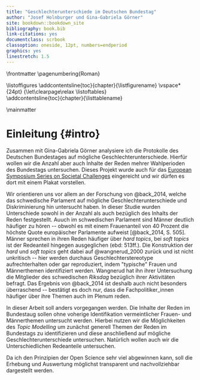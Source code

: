 ```yaml
--- 
title: "Geschlechterunterschiede im Deutschen Bundestag"
author: "Josef Holnburger und Gina-Gabriela Görner"
site: bookdown::bookdown_site
bibliography: book.bib
link-citations: yes
documentclass: scrbook
classoption: oneside, 12pt, numbers=endperiod
graphics: yes
linestretch: 1.5
---
```


\frontmatter
\pagenumbering{Roman}

\listoffigures
\addcontentsline{toc}{chapter}{\listfigurename}
\vspace*{24pt}
{\let\clearpage\relax \listoftables}	
\addcontentsline{toc}{chapter}{\listtablename}

\mainmatter

# Einleitung {#intro}

Zusammen mit Gina-Gabriela Görner analysiere ich die Protokolle des Deutschen Bundestages auf mögliche Geschlechterunterschiede. Hierfür wollen wir die Anzahl aber auch Inhalte der Reden mehrer Wahlperioden des Bundestags untersuchen. Dieses Projekt wurde auch für das [European Symposium Series on Societal Challenges](http://symposium.computationalsocialscience.eu/2018/) eingereicht und wir dürfen es dort mit einem Plakat vorstellen.

Wir orientieren uns vor allem an der Forschung von @back_2014, welche das schwedische Parlament auf mögliche Geschlechterunterschiede und Diskriminierung hin untersucht haben. In dieser Studie wurden Unterschiede sowohl in der Anzahl als auch bezüglich des Inhalts der Reden festgestellt. Auuch im schwedischen Parlament sind Männer deutlich häufiger zu hören -- obwohl es mit einem Frauenanteil von 40 Prozent die höchste Quote europäischer Parlamente aufweist [@back_2014, S. 505]. Männer sprechen in ihren Reden häufiger über *hard topics*, bei *soft topics* ist der Redeanteil hingegen ausgeglichen (ebd: 513ff.).
Die Konstruktion der *hard* und *soft topics* geht dabei auf @wangnerud_2000 zurück und ist nicht unkritisch -- hier werden durchaus Geschlechterstereotype aufrechterhalten oder gar reproduziert, indem "typische" Frauen und Männerthemen identifiziert werden. Wangnerud hat ihn ihrer Untersuchung die Mitglieder des schwedischen *Riksdag* bezüglich ihrer Aktivitäten befragt. Das Ergebnis von @back_2014 ist deshalb auch nicht besonders überraschend -- bestätigt es doch nur, dass die Fachpolitiker_innen häufiger über ihre Themen auch im Plenum reden.

In dieser Arbeit soll anders vorgegangen werden. Die Inhalte der Reden im Bundestaug sollen ohne voherige Identifikation vermeintlicher Frauen- und Männerthemen untersucht werden. Hierbei nutzen wir die Möglichkeiten des  *Topic Modelling* um zunächst generell Themen der Reden im Bundestags zu identifizieren und diese anschließend auf mögliche Geschlechterunterschiede untersuchen. Natürlich wollen auch wir die Unterschiedlichen Redeanteile untersuchen.

Da ich den Prinzipien der Open Science sehr viel abgewinnen kann, soll die Erhebung und Auswertung möglichst transparent und nachvollziehbar dargestellt werden.
